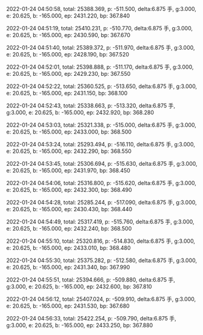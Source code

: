 2022-01-24 04:50:58, total: 25388.369, p: -511.500, delta:6.875 手, g:3.000, e: 20.625, b: -165.000, ep: 2431.220, bp: 367.840

2022-01-24 04:51:19, total: 25410.231, p: -510.770, delta:6.875 手, g:3.000, e: 20.625, b: -165.000, ep: 2430.590, bp: 367.670

2022-01-24 04:51:40, total: 25389.372, p: -511.970, delta:6.875 手, g:3.000, e: 20.625, b: -165.000, ep: 2428.190, bp: 367.520

2022-01-24 04:52:01, total: 25398.888, p: -511.170, delta:6.875 手, g:3.000, e: 20.625, b: -165.000, ep: 2429.230, bp: 367.550

2022-01-24 04:52:22, total: 25360.525, p: -513.650, delta:6.875 手, g:3.000, e: 20.625, b: -165.000, ep: 2431.150, bp: 368.100

2022-01-24 04:52:43, total: 25338.663, p: -513.320, delta:6.875 手, g:3.000, e: 20.625, b: -165.000, ep: 2432.920, bp: 368.280

2022-01-24 04:53:03, total: 25321.338, p: -515.000, delta:6.875 手, g:3.000, e: 20.625, b: -165.000, ep: 2433.000, bp: 368.500

2022-01-24 04:53:24, total: 25293.494, p: -516.110, delta:6.875 手, g:3.000, e: 20.625, b: -165.000, ep: 2432.290, bp: 368.550

2022-01-24 04:53:45, total: 25306.694, p: -515.630, delta:6.875 手, g:3.000, e: 20.625, b: -165.000, ep: 2431.970, bp: 368.450

2022-01-24 04:54:06, total: 25316.800, p: -515.620, delta:6.875 手, g:3.000, e: 20.625, b: -165.000, ep: 2432.300, bp: 368.490

2022-01-24 04:54:28, total: 25285.244, p: -517.090, delta:6.875 手, g:3.000, e: 20.625, b: -165.000, ep: 2430.430, bp: 368.440

2022-01-24 04:54:49, total: 25317.419, p: -515.760, delta:6.875 手, g:3.000, e: 20.625, b: -165.000, ep: 2432.240, bp: 368.500

2022-01-24 04:55:10, total: 25320.816, p: -514.830, delta:6.875 手, g:3.000, e: 20.625, b: -165.000, ep: 2433.010, bp: 368.480

2022-01-24 04:55:30, total: 25375.282, p: -512.580, delta:6.875 手, g:3.000, e: 20.625, b: -165.000, ep: 2431.340, bp: 367.990

2022-01-24 04:55:51, total: 25394.666, p: -509.880, delta:6.875 手, g:3.000, e: 20.625, b: -165.000, ep: 2432.600, bp: 367.810

2022-01-24 04:56:12, total: 25407.024, p: -509.910, delta:6.875 手, g:3.000, e: 20.625, b: -165.000, ep: 2431.530, bp: 367.680

2022-01-24 04:56:33, total: 25422.254, p: -509.790, delta:6.875 手, g:3.000, e: 20.625, b: -165.000, ep: 2433.250, bp: 367.880